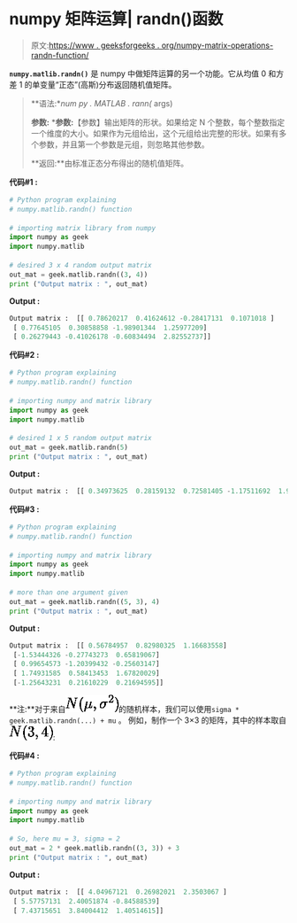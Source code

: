 # numpy 矩阵运算| randn()函数

> 原文:[https://www . geeksforgeeks . org/numpy-matrix-operations-randn-function/](https://www.geeksforgeeks.org/numpy-matrix-operations-randn-function/)

**`numpy.matlib.randn()`** 是 numpy 中做矩阵运算的另一个功能。它从均值 0 和方差 1 的单变量“正态”(高斯)分布返回随机值矩阵。

> **语法:**num py . MATLAB . rann(* args)
> 
> **参数:**
> ***参数:**【参数】输出矩阵的形状。如果给定 N 个整数，每个整数指定一个维度的大小。如果作为元组给出，这个元组给出完整的形状。如果有多个参数，并且第一个参数是元组，则忽略其他参数。
> 
> **返回:**由标准正态分布得出的随机值矩阵。

**代码#1 :**

```py
# Python program explaining
# numpy.matlib.randn() function

# importing matrix library from numpy
import numpy as geek
import numpy.matlib

# desired 3 x 4 random output matrix 
out_mat = geek.matlib.randn((3, 4)) 
print ("Output matrix : ", out_mat) 
```

**Output :**

```py
Output matrix :  [[ 0.78620217  0.41624612 -0.28417131  0.1071018 ]
 [ 0.77645105  0.30858858 -1.98901344  1.25977209]
 [ 0.26279443 -0.41026178 -0.60834494  2.82552737]]

```

**代码#2 :**

```py
# Python program explaining
# numpy.matlib.randn() function

# importing numpy and matrix library
import numpy as geek
import numpy.matlib

# desired 1 x 5 random output matrix 
out_mat = geek.matlib.randn(5) 
print ("Output matrix : ", out_mat) 
```

**Output :**

```py
Output matrix :  [[ 0.34973625  0.28159132  0.72581405 -1.17511692  1.96773952]]

```

**代码#3 :**

```py
# Python program explaining
# numpy.matlib.randn() function

# importing numpy and matrix library
import numpy as geek
import numpy.matlib

# more than one argument given
out_mat = geek.matlib.randn((5, 3), 4) 
print ("Output matrix : ", out_mat) 
```

**Output :**

```py
Output matrix :  [[ 0.56784957  0.82980325  1.16683558]
 [-1.53444326 -0.27743273  0.65819067]
 [ 0.99654573 -1.20399432 -0.25603147]
 [ 1.74931585  0.58413453  1.67820029]
 [-1.25643231  0.21610229  0.21694595]]

```

**注:**对于来自![N(\mu, \sigma^2)](img/d9638adf0f848deb11e56b615b940b7a.png "Rendered by QuickLaTeX.com")的随机样本，我们可以使用`sigma * geek.matlib.randn(...) + mu` 。
例如，制作一个 3×3 的矩阵，其中的样本取自![N(3, 4)](img/c147f573c2bd44e7faa008215e1eacd0.png "Rendered by QuickLaTeX.com"):

**代码#4 :**

```py
# Python program explaining
# numpy.matlib.randn() function

# importing numpy and matrix library
import numpy as geek
import numpy.matlib

# So, here mu = 3, sigma = 2
out_mat = 2 * geek.matlib.randn((3, 3)) + 3
print ("Output matrix : ", out_mat) 
```

**Output :**

```py
Output matrix :  [[ 4.04967121  0.26982021  2.3503067 ]
 [ 5.57757131  2.40051874 -0.84588539]
 [ 7.43715651  3.84004412  1.40514615]]

```